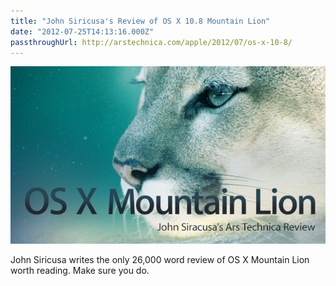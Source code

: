 ```yaml
---
title: "John Siricusa's Review of OS X 10.8 Mountain Lion"
date: "2012-07-25T14:13:16.000Z"
passthroughUrl: http://arstechnica.com/apple/2012/07/os-x-10-8/
---
```


![](987a9b3f-96ee-4fc6-93b1-cdda42813224.jpg)

John Siricusa writes the only 26,000 word review of OS X Mountain Lion worth reading. Make sure you do.